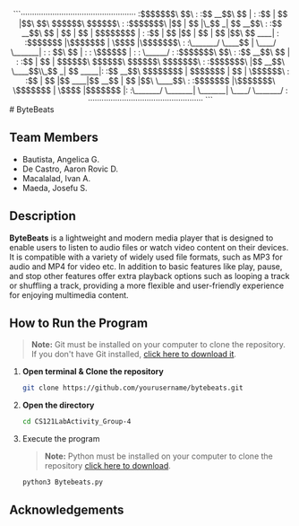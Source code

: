 <div align="center">
```···················································
:$$$$$$$\              $$\                        :
:$$  __$$\             $$ |                       :
:$$ |  $$ |$$\   $$\ $$$$$$\    $$$$$$\           :
:$$$$$$$\ |$$ |  $$ |\_$$  _|  $$  __$$\          :
:$$  __$$\ $$ |  $$ |  $$ |    $$$$$$$$ |         :
:$$ |  $$ |$$ |  $$ |  $$ |$$\ $$   ____|         :
:$$$$$$$  |\$$$$$$$ |  \$$$$  |\$$$$$$$\          :
:\_______/  \____$$ |   \____/  \_______|         :
:          $$\   $$ |                             :
:          \$$$$$$  |                             :
:           \______/                              :
:$$$$$$$\                       $$\               :
:$$  __$$\                      $$ |              :
:$$ |  $$ | $$$$$$\   $$$$$$\ $$$$$$\    $$$$$$$\ :
:$$$$$$$\ |$$  __$$\  \____$$\\_$$  _|  $$  _____|:
:$$  __$$\ $$$$$$$$ | $$$$$$$ | $$ |    \$$$$$$\  :
:$$ |  $$ |$$   ____|$$  __$$ | $$ |$$\  \____$$\ :
:$$$$$$$  |\$$$$$$$\ \$$$$$$$ | \$$$$  |$$$$$$$  |:
:\_______/  \_______| \_______|  \____/ \_______/ :
···················································
```</div>
# ByteBeats

## Team Members

- Bautista, Angelica G.
- De Castro, Aaron Rovic D.
- Macalalad, Ivan A.
- Maeda, Josefu S.


## Description
**ByteBeats** is a lightweight and modern media player that is designed to enable users to listen to audio files or watch video content on their devices. It is compatible with a variety of widely used file formats, such as MP3 for audio and MP4 for video etc. In addition to basic features like play, pause, and stop other features offer extra playback options such as looping a track or shuffling a track, providing a more flexible and user-friendly experience for enjoying multimedia content.

## How to Run the Program
> **Note:** Git must be installed on your computer to clone the repository.  
> If you don't have Git installed, [click here to download it](https://git-scm.com/downloads/win).

1. **Open terminal & Clone the repository**
   ```bash
   git clone https://github.com/yourusername/bytebeats.git
   
2. **Open the directory**
   ```bash
   cd CS121LabActivity_Group-4
3. Execute the program
   > **Note:** Python must be installed on your computer to clone the repository [click here to download](https://www.python.org/downloads/).
   ```bash
   python3 Bytebeats.py

## Acknowledgements
   

